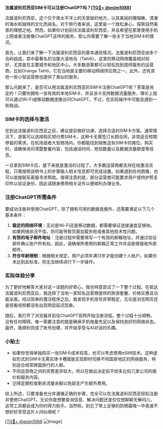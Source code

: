 **法属波利尼西亚SIM卡可以注册ChatGPT吗？[[TG💪+ @esim1088](https://t.me/s/esim1088)]**

法属波利尼西亚，这个位于南太平洋上的天堂般的地方，以其美丽的珊瑚礁、清澈的海水和独特的文化而闻名。对于旅行者来说，这里是一个放松身心、探索自然美景的理想之地。然而，如果你计划前往法属波利尼西亚，并且希望在那里使用手机上网或者注册像ChatGPT这样的服务，那么你需要了解一些关于当地SIM卡的情况。

首先，让我们来了解一下法属波利尼西亚的基本通信情况。法属波利尼西亚由多个岛屿组成，其中最著名的当属大溪地岛（Tahiti）。这里的移动网络覆盖相对较好，尤其是在主要城市和地区中心。大多数游客都可以轻松找到提供服务的运营商，比如Orange Tahiti，它在当地是主要的移动网络供应商之一。此外，还有其他一些小型运营商也提供了类似的服务。

那么问题来了，是否可以用法属波利尼西亚的SIM卡注册ChatGPT呢？答案是肯定的！只要你拥有一张有效的本地SIM卡，并且该卡支持数据流量服务，理论上就可以通过Wi-Fi或移动数据连接访问ChatGPT。不过，在实际操作中可能会遇到一些挑战。

### SIM卡的选择与激活

在到达法属波利尼西亚之前，建议提前做好功课，选择合适的SIM卡方案。通常情况下，游客可以选择购买预付费SIM卡，这种卡无需签订长期合同，非常适合短期停留的需求。在机场或者大型商场内，你都能找到销售这些SIM卡的摊位。购买时，请确保询问清楚套餐内容，包括通话时间、短信数量以及数据流量额度等信息。

一旦拿到SIM卡后，接下来就是激活的过程了。大多数运营商都支持在线激活流程，只需按照说明书上的步骤输入相关信息即可完成设置。如果遇到任何困难，也可以直接联系客服寻求帮助。值得注意的是，部分运营商可能要求用户提供护照复印件以验证身份，因此请随身携带相关证件以便顺利办理业务。

### 注册ChatGPT所需条件

要成功注册并使用ChatGPT，除了拥有可用的数据连接外，还需要满足以下几个基本条件：

1. **稳定的网络环境**：无论是Wi-Fi还是移动数据，都需要保证连接速度足够快。如果网络状况不佳，则可能导致页面加载失败或者其他技术性问题。
2. **有效的电子邮件地址**：注册过程中需要填写一个有效的邮箱地址，并通过验证邮件确认账户所有权。因此，请确保所使用的邮箱正常工作并且能够接收外部邮件。
3. **符合年龄限制**：根据相关规定，用户必须年满13岁才能创建个人账户。如果你未达到此标准，则无法继续进行下一步操作。

### 实际体验分享

为了更好地解答大家对这一话题的好奇心，我也特意尝试了一下整个过程。在抵达法属波利尼西亚后，我选择了当地一家知名运营商提供的旅游套餐，价格实惠且功能全面。经过简单的激活程序之后，我发现手机信号非常稳定，无论是浏览网页还是观看视频都没有出现明显延迟现象。

随后，我打开了浏览器并前往ChatGPT官网开始注册流程。整个过程十分顺畅，没有任何障碍。唯一需要注意的就是确保手机电量充足以及保持良好的网络状态。最终，我顺利完成了账号创建，并开始享受与AI对话的乐趣。

### 小贴士

- 如果你觉得单独购买一张SIM卡成本较高，也可以考虑使用eSIM技术。这种虚拟形式的SIM卡无需实体卡槽就能实现即时切换不同国家地区的网络服务，特别适合经常跨国旅行的人群。
- 不同运营商之间的资费差异较大，所以在做出决定前不妨多比较几家公司的报价和服务内容。
- 记得定期检查剩余流量余额以免超支产生额外费用。

综上所述，只要准备充分并遵循正确的步骤，完全可以在法属波利尼西亚轻松注册并使用ChatGPT。无论你是想要查询信息、解决问题还是仅仅想聊聊天解闷儿，这项工具都会成为你的得力助手。当然啦，别忘了带上足够的防晒霜哦～毕竟谁不想好好享受这片人间仙境呢？

[[TG💪+ @esim1088](https://t.me/s/esim1088) ![Image](https://i.postimg.cc/4NQfJmqS/Snipaste-2025-05-13-00-14-12.png)]